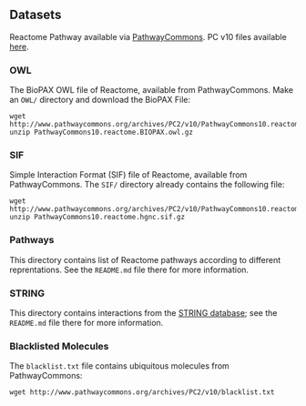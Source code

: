 
## Datasets

Reactome Pathway available via [PathwayCommons](http://www.pathwaycommons.org/).  PC v10 files available [here](http://www.pathwaycommons.org/archives/PC2/v10/).

### OWL

The BioPAX OWL file of Reactome, available from PathwayCommons. Make an `OWL/` directory and download the BioPAX File:

```
wget http://www.pathwaycommons.org/archives/PC2/v10/PathwayCommons10.reactome.BIOPAX.owl.gz
unzip PathwayCommons10.reactome.BIOPAX.owl.gz
```

### SIF

Simple Interaction Format (SIF) file of Reactome, available from PathwayCommons. The `SIF/` directory already contains the following file:

```
wget http://www.pathwaycommons.org/archives/PC2/v10/PathwayCommons10.reactome.hgnc.sif.gz
unzip PathwayCommons10.reactome.hgnc.sif.gz
```

### Pathways

This directory contains list of Reactome pathways according to different reprentations. See the `README.md` file there for more information.

### STRING

This directory contains interactions from the [STRING database](https://string-db.org/); see the `README.md` file there for more information.

### Blacklisted Molecules

The `blacklist.txt` file contains ubiquitous molecules from PathwayCommons:

```
wget http://www.pathwaycommons.org/archives/PC2/v10/blacklist.txt
```
